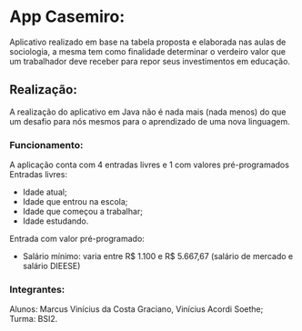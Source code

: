 # App Casemiro:
Aplicativo realizado em base na tabela proposta e elaborada nas aulas de sociologia, a mesma tem como finalidade determinar o verdeiro valor que um trabalhador deve receber para repor seus investimentos em educação. 

## Realização:
A realização do aplicativo em Java não é nada mais (nada menos) do que um desafio para nós mesmos para o aprendizado de uma nova linguagem.

### Funcionamento:
A aplicação conta com 4 entradas livres e 1 com valores pré-programados
Entradas livres:
  - Idade atual;
  - Idade que entrou na escola;
  - Idade que começou a trabalhar;
  - Idade estudando.

Entrada com valor pré-programado:
  - Salário mínimo: varia entre R$ 1.100 e R$ 5.667,67 (salário de mercado e salário DIEESE)

### Integrantes:
Alunos: Marcus Vinícius da Costa Graciano, Vinícius Acordi Soethe;
<br>Turma: BSI2.
